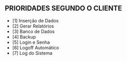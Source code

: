 PRIORIDADES SEGUNDO O CLIENTE
---
- [1] Inserção de Dados
- [2] Gerar Relatórios
- [3] Banco de Dados
- [4] Backup
- [5] Login e Senha
- [6] Logoff Automático
- [7] Log do Sistema
